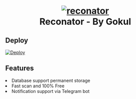 <!--
Documentation for Reconator
-->

<h1 align="center">
  <br>
  <a href="https://github.com/gokulapap/Reconator">
  <img src="https://oshi.at/rLPd/reconator.png" alt="reconator">
  </a>
  <br>
  Reconator - By Gokul
  <br>
</h1>


## Deploy

[![Deploy](https://www.herokucdn.com/deploy/button.svg)](https://heroku.com/deploy?template=https://github.com/gokulapap/reconator)

## Features

<li> Database support permanent storage
<li> Fast scan and 100% Free
<li> Notification support via Telegram bot
